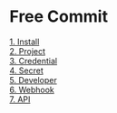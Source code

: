 # Free Commit

[1. Install](docs/install.md)<br>
[2. Project]()<br>
[3. Credential]()<br>
[4. Secret]()<br>
[5. Developer]()<br>
[6. Webhook]()<br>
[7. API]()

